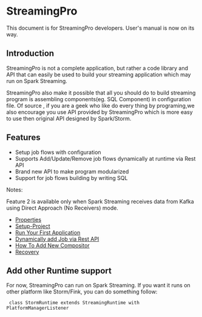# StreamingPro

This document is for StreamingPro developers. User's manual is now on its way.

## Introduction

StreamingPro is not a complete
application, but rather a code library and API that can easily be used
to build your streaming application which may run on Spark Streaming.

StreamingPro also make it possible that all you should do to build streaming program is assembling components(eg. SQL Component) in configuration file. 
Of source , if you are a geek who like do every thing by programing,we also encourage you use API provided
by StreamingPro which is more easy to use then original API designed by Spark/Storm.

## Features

* Setup job flows with configuration
* Supports Add/Update/Remove job flows dynamically at runtime via Rest API 
* Brand new API to make program modularized 
* Support for job flows building by writing SQL  

Notes: 

Feature 2  is available only when Spark Streaming receives data from 
Kafka using  Direct Approach (No Receivers) mode.


* [Properties](https://github.com/allwefantasy/streamingpro/wiki/User's-manual)
* [Setup-Project](https://github.com/allwefantasy/streamingpro/wiki/Setup-Project)
* [Run Your First Application](https://github.com/allwefantasy/streamingpro/wiki/Run-your-first-application)
* [Dynamically add Job via Rest API](https://github.com/allwefantasy/streamingpro/wiki/Dynamically-add-Job-via-Rest-API)
* [How To Add New Compositor](https://github.com/allwefantasy/streamingpro/wiki/How-To-Add-New-Compositor)
* [Recovery](https://github.com/allwefantasy/streamingpro/wiki/Recovery)



## Add other Runtime support 

For now, StreamingPro can run on Spark Streaming. If you want it runs on other
 platform like Storm/Fink, you can do something follow: 

```
 class StormRuntime extends StreamingRuntime with PlatformManagerListener  
```









 